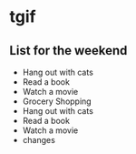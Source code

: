 # tgif

List for the weekend
--------------------
* Hang out with cats
* Read a book
* Watch a movie
* Grocery Shopping
* Hang out with cats
* Read a book
* Watch a movie
* changes
